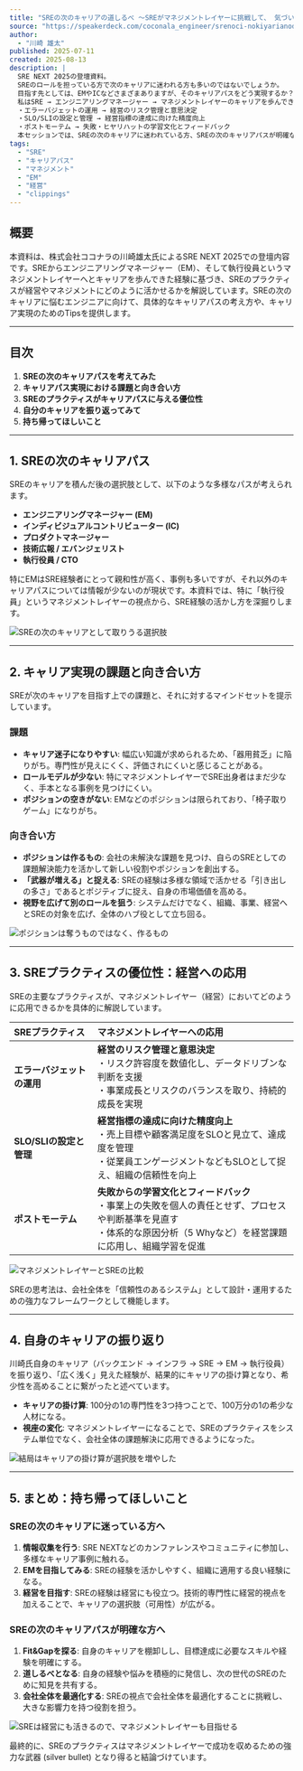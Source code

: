 ```yaml
---
title: "SREの次のキャリアの道しるべ 〜SREがマネジメントレイヤーに挑戦して、 気づいたこととTips〜"
source: "https://speakerdeck.com/coconala_engineer/srenoci-nokiyarianodao-sirube-sregamanezimentoreiyanitiao-zhan-site-qi-duitakotototips"
author:
  - "川崎 雄太"
published: 2025-07-11
created: 2025-08-13
description: |
  SRE NEXT 2025の登壇資料。
  SREのロールを担っている方で次のキャリアに迷われる方も多いのではないでしょうか。
  目指す先としては、EMやICなどさまざまありますが、そのキャリアパスをどう実現するか？を語られることは多くありません。
  私はSRE → エンジニアリングマネージャー → マネジメントレイヤーのキャリアを歩んできており、その過程でSREのプラクティスを利活用していました。
  ・エラーバジェットの運用 → 経営のリスク管理と意思決定
  ・SLO/SLIの設定と管理 → 経営指標の達成に向けた精度向上
  ・ポストモーテム → 失敗・ヒヤリハットの学習文化とフィードバック
  本セッションでは、SREの次のキャリアに迷われている方、SREの次のキャリアパスが明確な方の両方に「次のキャリアの一歩を踏み出すためのTips」「それが実はSREのプラクティスだったという学び」を提供します。
tags:
  - "SRE"
  - "キャリアパス"
  - "マネジメント"
  - "EM"
  - "経営"
  - "clippings"
---
```


## 概要

本資料は、株式会社ココナラの川崎雄太氏によるSRE NEXT 2025での登壇内容です。SREからエンジニアリングマネージャー（EM）、そして執行役員というマネジメントレイヤーへとキャリアを歩んできた経験に基づき、SREのプラクティスが経営やマネジメントにどのように活かせるかを解説しています。SREの次のキャリアに悩むエンジニアに向けて、具体的なキャリアパスの考え方や、キャリア実現のためのTipsを提供します。

---

## 目次

1. **SREの次のキャリアパスを考えてみた**
2. **キャリアパス実現における課題と向き合い方**
3. **SREのプラクティスがキャリアパスに与える優位性**
4. **自分のキャリアを振り返ってみて**
5. **持ち帰ってほしいこと**

---

## 1. SREの次のキャリアパス

SREのキャリアを積んだ後の選択肢として、以下のような多様なパスが考えられます。

* **エンジニアリングマネージャー (EM)**
* **インディビジュアルコントリビューター (IC)**
* **プロダクトマネージャー**
* **技術広報 / エバンジェリスト**
* **執行役員 / CTO**

特にEMはSRE経験者にとって親和性が高く、事例も多いですが、それ以外のキャリアパスについては情報が少ないのが現状です。本資料では、特に「執行役員」というマネジメントレイヤーの視点から、SRE経験の活かし方を深掘りします。

![SREの次のキャリアとして取りうる選択肢](https://files.speakerdeck.com/presentations/6844c71a80fe454895578a86ea43c8c1/slide_8.jpg)

---

## 2. キャリア実現の課題と向き合い方

SREが次のキャリアを目指す上での課題と、それに対するマインドセットを提示しています。

### 課題

* **キャリア迷子になりやすい**: 幅広い知識が求められるため、「器用貧乏」に陥りがち。専門性が見えにくく、評価されにくいと感じることがある。
* **ロールモデルが少ない**: 特にマネジメントレイヤーでSRE出身者はまだ少なく、手本となる事例を見つけにくい。
* **ポジションの空きがない**: EMなどのポジションは限られており、「椅子取りゲーム」になりがち。

### 向き合い方

* **ポジションは作るもの**: 会社の未解決な課題を見つけ、自らのSREとしての課題解決能力を活かして新しい役割やポジションを創出する。
* **「武器が増える」と捉える**: SREの経験は多様な領域で活かせる「引き出しの多さ」であるとポジティブに捉え、自身の市場価値を高める。
* **視野を広げて別のロールを狙う**: システムだけでなく、組織、事業、経営へとSREの対象を広げ、全体のハブ役として立ち回る。

![ポジションは奪うものではなく、作るもの](https://files.speakerdeck.com/presentations/6844c71a80fe454895578a86ea43c8c1/slide_16.jpg)

---

## 3. SREプラクティスの優位性：経営への応用

SREの主要なプラクティスが、マネジメントレイヤー（経営）においてどのように応用できるかを具体的に解説しています。

| SREプラクティス | マネジメントレイヤーへの応用 |
| :--- | :--- |
| **エラーバジェットの運用** | **経営のリスク管理と意思決定**<br>・リスク許容度を数値化し、データドリブンな判断を支援<br>・事業成長とリスクのバランスを取り、持続的成長を実現 |
| **SLO/SLIの設定と管理** | **経営指標の達成に向けた精度向上**<br>・売上目標や顧客満足度をSLOと見立て、達成度を管理<br>・従業員エンゲージメントなどもSLOとして捉え、組織の信頼性を向上 |
| **ポストモーテム** | **失敗からの学習文化とフィードバック**<br>・事業上の失敗を個人の責任とせず、プロセスや判断基準を見直す<br>・体系的な原因分析（5 Whyなど）を経営課題に応用し、組織学習を促進 |

![マネジメントレイヤーとSREの比較](https://files.speakerdeck.com/presentations/6844c71a80fe454895578a86ea43c8c1/slide_25.jpg)

SREの思考法は、会社全体を「信頼性のあるシステム」として設計・運用するための強力なフレームワークとして機能します。

---

## 4. 自身のキャリアの振り返り

川崎氏自身のキャリア（バックエンド → インフラ → SRE → EM → 執行役員）を振り返り、「広く浅く」見えた経験が、結果的にキャリアの掛け算となり、希少性を高めることに繋がったと述べています。

* **キャリアの掛け算**: 100分の1の専門性を3つ持つことで、100万分の1の希少な人材になる。
* **視座の変化**: マネジメントレイヤーになることで、SREのプラクティスをシステム単位でなく、会社全体の課題解決に応用できるようになった。

![結局はキャリアの掛け算が選択肢を増やした](https://files.speakerdeck.com/presentations/6844c71a80fe454895578a86ea43c8c1/slide_37.jpg)

---

## 5. まとめ：持ち帰ってほしいこと

### SREの次のキャリアに迷っている方へ

1. **情報収集を行う**: SRE NEXTなどのカンファレンスやコミュニティに参加し、多様なキャリア事例に触れる。
2. **EMを目指してみる**: SREの経験を活かしやすく、組織に適用する良い経験になる。
3. **経営を目指す**: SREの経験は経営にも役立つ。技術的専門性に経営的視点を加えることで、キャリアの選択肢（可用性）が広がる。

### SREの次のキャリアパスが明確な方へ

1. **Fit&Gapを探る**: 自身のキャリアを棚卸しし、目標達成に必要なスキルや経験を明確にする。
2. **道しるべとなる**: 自身の経験や悩みを積極的に発信し、次の世代のSREのために知見を共有する。
3. **会社全体を最適化する**: SREの視点で会社全体を最適化することに挑戦し、大きな影響力を持つ役割を担う。

![SREは経営にも活きるので、マネジメントレイヤーも目指せる](https://files.speakerdeck.com/presentations/6844c71a80fe454895578a86ea43c8c1/slide_48.jpg)

最終的に、SREのプラクティスはマネジメントレイヤーで成功を収めるための強力な武器 (silver bullet) となり得ると結論づけています。
